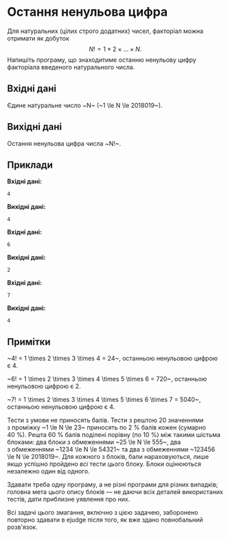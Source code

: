 # Остання ненульова цифра

Для натуральних (цілих строго додатних) чисел, факторіал можна отримати як&nbsp;добуток
$$ N! = 1 \times 2 \times \dots \times N. $$
Напишіть програму, що&nbsp;знаходитиме останню ненульову цифру факторіала введеного натурального числа.

## Вхідні дані
Єдине натуральне число ~N~ (~1 \le N \le 2018019~).

## Вихідні дані
Остання ненульова цифра числа ~N!~.

## Приклади
**Вхідні дані:**
```
4
```

**Вихідні дані:**
```
4
```

**Вхідні дані:**
```
6
```

**Вихідні дані:**
```
2
```

**Вхідні дані:**
```
7
```

**Вихідні дані:**
```
4
```

## Примітки
~4! = 1 \times 2 \times 3 \times 4 = 24~, останньою ненульовою цифрою є&nbsp;4.

~6! = 1 \times 2 \times 3 \times 4 \times 5 \times 6 = 720~, останньою ненульовою цифрою є&nbsp;2.

~7! = 1 \times 2 \times 3 \times 4 \times 5 \times 6 \times 7 = 5040~, останньою ненульовою цифрою є&nbsp;4.

Тести з&nbsp;умови не&nbsp;приносять балів. Тести з&nbsp;рештою 20 значеннями з&nbsp;проміжку ~1 \le N \le 23~ приносять по&nbsp;2&nbsp;% балів кожен (сумарно 40&nbsp;%). Решта 60&nbsp;% балів поділені порівну (по&nbsp;10&nbsp;%) між такими шістьма блоками: два блоки з&nbsp;обмеженнями ~25 \le N \le 555~, два з&nbsp;обмеженнями ~1234 \le N \le 54321~ та&nbsp;два з&nbsp;обмеженнями ~123456 \le N \le 2018019~. Для кожного з&nbsp;блоків, бали нараховуються, лише якщо успішно пройдено *всі* тести цього блоку. Блоки оцінюються незалежно один від&nbsp;одного.

Здавати треба одну програму, а&nbsp;не різні програми для різних випадків; головна мета цього опису блоків — не&nbsp;даючи всіх деталей використаних тестів, дати приблизне уявлення про них.

Всі задачі цього змагання, включно з&nbsp;цією задачею, заборонено повторно здавати в&nbsp;ejudge після того, як&nbsp;вже здано повнобальний розв'язок.

